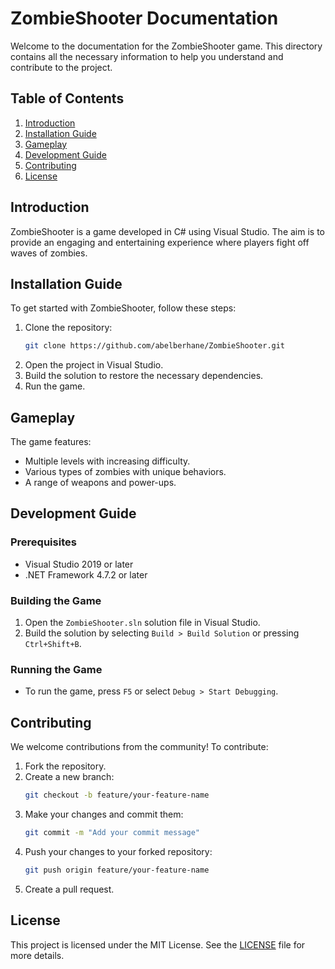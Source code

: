# ZombieShooter Documentation

Welcome to the documentation for the ZombieShooter game. This directory contains all the necessary information to help you understand and contribute to the project.

## Table of Contents

1. [Introduction](#introduction)
2. [Installation Guide](#installation-guide)
3. [Gameplay](#gameplay)
4. [Development Guide](#development-guide)
5. [Contributing](#contributing)
6. [License](#license)

## Introduction

ZombieShooter is a game developed in C# using Visual Studio. The aim is to provide an engaging and entertaining experience where players fight off waves of zombies.

## Installation Guide

To get started with ZombieShooter, follow these steps:

1. Clone the repository:
    ```bash
    git clone https://github.com/abelberhane/ZombieShooter.git
    ```
2. Open the project in Visual Studio.
3. Build the solution to restore the necessary dependencies.
4. Run the game.

## Gameplay

The game features:
- Multiple levels with increasing difficulty.
- Various types of zombies with unique behaviors.
- A range of weapons and power-ups.

## Development Guide

### Prerequisites

- Visual Studio 2019 or later
- .NET Framework 4.7.2 or later

### Building the Game

1. Open the `ZombieShooter.sln` solution file in Visual Studio.
2. Build the solution by selecting `Build > Build Solution` or pressing `Ctrl+Shift+B`.

### Running the Game

- To run the game, press `F5` or select `Debug > Start Debugging`.

## Contributing

We welcome contributions from the community! To contribute:

1. Fork the repository.
2. Create a new branch:
    ```bash
    git checkout -b feature/your-feature-name
    ```
3. Make your changes and commit them:
    ```bash
    git commit -m "Add your commit message"
    ```
4. Push your changes to your forked repository:
    ```bash
    git push origin feature/your-feature-name
    ```
5. Create a pull request.

## License

This project is licensed under the MIT License. See the [LICENSE](../LICENSE) file for more details.
